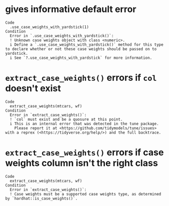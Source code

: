 # gives informative default error

    Code
      .use_case_weights_with_yardstick(1)
    Condition
      Error in `.use_case_weights_with_yardstick()`:
      ! Unknown case weights object with class <numeric>. 
      i Define a `.use_case_weights_with_yardstick()` method for this type to declare whether or not these case weights should be passed on to yardstick.
      i See `?.use_case_weights_with_yardstick` for more information.

# `extract_case_weights()` errors if `col` doesn't exist

    Code
      extract_case_weights(mtcars, wf)
    Condition
      Error in `extract_case_weights()`:
      ! `col` must exist and be a quosure at this point.
      i This is an internal error that was detected in the tune package.
        Please report it at <https://github.com/tidymodels/tune/issues> with a reprex (<https://tidyverse.org/help/>) and the full backtrace.

# `extract_case_weights()` errors if case weights column isn't the right class

    Code
      extract_case_weights(mtcars, wf)
    Condition
      Error in `extract_case_weights()`:
      ! Case weights must be a supported case weights type, as determined by `hardhat::is_case_weights()`.

